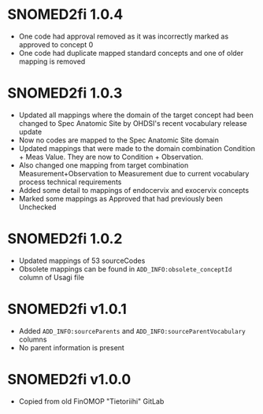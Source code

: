 # SNOMED2fi 1.0.4

- One code had approval removed as it was incorrectly marked as approved to concept 0
- One code had duplicate mapped standard concepts and one of older mapping is removed

# SNOMED2fi 1.0.3

- Updated all mappings where the domain of the target concept had been changed to Spec Anatomic Site by OHDSI's recent vocabulary release update
- Now no codes are  mapped to the Spec Anatomic Site domain
- Updated mappings that were made to the domain combination Condition + Meas Value. They are now to Condition + Observation.
- Also changed one mapping from target combination Measurement+Observation to Measurement due to current vocabulary process technical requirements
- Added some detail to mappings of endocervix and exocervix concepts
- Marked some mappings as Approved that had previously been Unchecked


# SNOMED2fi 1.0.2

- Updated mappings of 53 sourceCodes
- Obsolete mappings can be found in `ADD_INFO:obsolete_conceptId` column of Usagi file

# SNOMED2fi v1.0.1

- Added `ADD_INFO:sourceParents` and `ADD_INFO:sourceParentVocabulary` columns
- No parent information is present

# SNOMED2fi v1.0.0

- Copied from old FinOMOP "Tietoriihi" GitLab
